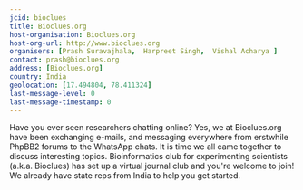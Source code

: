 ```yaml
---
jcid: bioclues
title: Bioclues.org 
host-organisation: Bioclues.org 
host-org-url: http://www.bioclues.org 
organisers: [Prash Suravajhala,  Harpreet Singh,  Vishal Acharya ] 
contact: prash@bioclues.org
address: [Bioclues.org]
country: India
geolocation: [17.494804, 78.411324]
last-message-level: 0
last-message-timestamp: 0
---
```


Have you ever seen researchers chatting online?  Yes, we at Bioclues.org have been exchanging e-mails, and messaging everywhere from erstwhile PhpBB2 forums to the WhatsApp chats.  It is time we all came together to discuss interesting topics.  Bioinformatics club for experimenting scientists (a.k.a. Bioclues) has set up a virtual journal club and you're welcome to join! We already have state reps from India to help you get started. 
